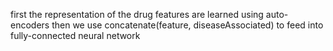 first the representation of the drug features are learned using auto-encoders
then we use concatenate(feature, diseaseAssociated) to feed into fully-connected neural network